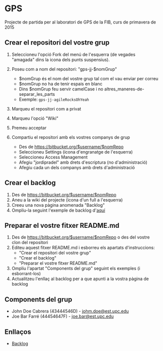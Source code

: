 # GPS

Projecte de partida per al laboratori de GPS de la FIB, curs de primavera de 2015

## Crear el repositori del vostre grup

1. Seleccioneu l'opció Fork del menú de l'esquerra (de vegades "amagada" dins la icona dels punts suspensius).
2. Poseu com a nom del repositori: "gps-jj-$nomGrup"

    - $nomGrup és el nom del vostre grup tal com el vau enviar per correu
    - $nomGrup no ha de tenir espais en blanc
    - Dins $nomGrup feu servir camelCase i no altres_maneres-de-separar_les_parts
    - Exemple: `gps-jj-agileRocksOhYeah`

3. Marqueu el repositori com a privat
4. Marqueu l'opció "Wiki"
5. Premeu acceptar
6. Compartiu el repositori amb els vostres companys de grup
	- Des de https://bitbucket.org/$username/$nomRepo
	- Seleccioneu Settings (icona d'engranatge de l'esquerra)
	- Seleccioneu Access Management
	- Afegiu "jordipradel" amb drets d'escriptura (no d'administració)
	- Afegiu cada un dels companys amb drets d'administració

## Crear el backlog

1. Des de https://bitbucket.org/$username/$nomRepo
2. Aneu a la wiki del projecte (icona d'un full a l'esquerra)
3. Creeu una nova pàgina anomenada "Backlog"
4. Ompliu-la seguint l'exemple de backlog d'[aquí](https://dl.dropboxusercontent.com/u/60774636/BacklogExample.md)

## Preparar el vostre fitxer README.md

1. Des de https://bitbucket.org/$username/$nomRepo o des del vostre clon del repositori
2. Editeu aquest fitxer README.md i esborreu els apartats d'instruccions:
	- "Crear el repositori del vostre grup"
	- "Crear el backlog"
	- "Preparar el vostre fitxer README.md"
3. Ompliu l'apartat "Components del grup" seguint els exemples (i esborrant-los)
4. Actualitzeu l'enllaç al backlog per a que apunti a la vostra pàgina de backlog


## Components del grup

- John Doe Cabrera (43444546D) - johm.doe@est.upc.edu
- Joe Bar Farré (44454647F) - joe.bar@est.upc.edu

## Enllaços

- [Backlog](https://bitbucket.org/jordipradel/gps-jj/wiki/Backlog)